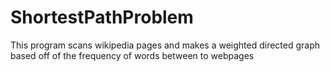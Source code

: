 # ShortestPathProblem
This program scans wikipedia pages and makes a weighted directed graph based off of the frequency of words between to webpages

